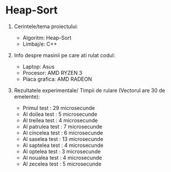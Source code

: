 # Heap-Sort

1) Cerintele/tema proiectului:
   - Algoritm: Heap-Sort
   - Limbaj/e: C++

2) Info despre masinii pe care ati rulat codul:
   - Laptop: Asus
   - Procesor: AMD RYZEN 3
   - Placa grafica: AMD RADEON

3) Rezultatele experimentale/ Timpii de rulare (Vectorul are 30 de emelente):
   - Primul test : 29 microsecunde
   - Al doilea test : 5 microsecunde
   - Al treilea test : 4 microsecunde
   - Al patrulea test : 7 microsecunde 
   - Al cincelea test : 6 microsecunde 
   - Al saselea test : 13 microsecunde
   - Al saptelea test : 4 microsecunde
   - Al optelea test : 3 microsecunde
   - Al noualea test : 4 microsecunde
   - Al zecelea test : 5 microsecunde   
   
